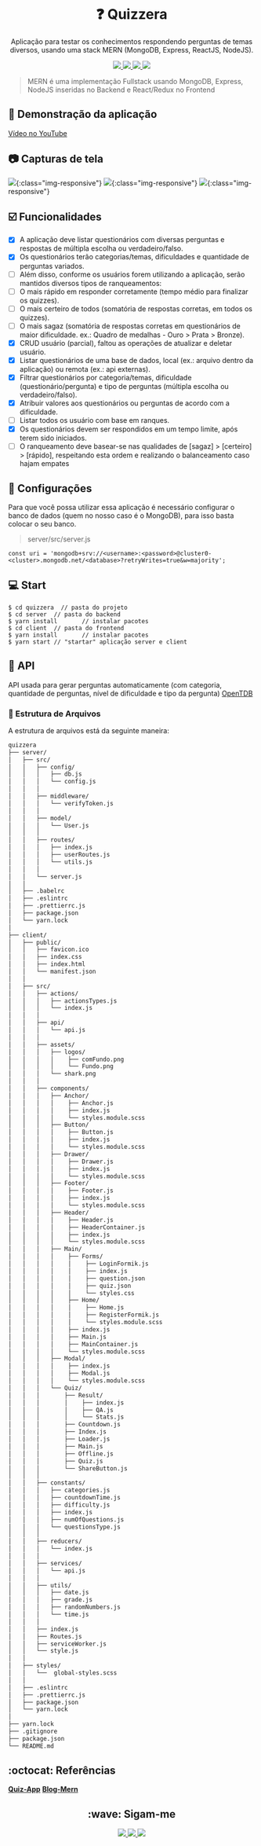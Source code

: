 <h1 align="center">
❓ Quizzera
</h1>
<p align="center">
Aplicação para testar os conhecimentos respondendo perguntas de temas diversos, usando uma stack MERN (MongoDB, Express, ReactJS, NodeJS).
</p>

<p align="center">
 <a href="https://mongoosejs.com/">
      <img src="https://img.shields.io/badge/mongoose-v5.7.7-darkgreen.svg" />
   </a>
   <a href="https://expressjs.com/">
      <img src="https://img.shields.io/badge/express-v4.17.1-red.svg" />
   </a>
   <a href="https://reactjs.org">
      <img src="https://img.shields.io/badge/react-v16.11.0-blue.svg" />
   </a>
   <a href="https://nodejs.org/en/">
      <img src="https://img.shields.io/badge/node-v14.03.0-green.svg" />
   </a>
</p>

> MERN é uma implementação Fullstack usando MongoDB, Express, NodeJS inseridas no Backend e React/Redux no Frontend

## :movie_camera: Demonstração da aplicação

[Vídeo no YouTube](https://www.youtube.com/watch?v=-_2nUwAjrNE)

## :camera: Capturas de tela

![](/screens/captura_185.png){:class="img-responsive"}
![](/screens/captura_185_1.png){:class="img-responsive"}
![](/screens/captura_185_2.png){:class="img-responsive"}

## :ballot_box_with_check: Funcionalidades

- [x] A aplicação deve listar questionários com diversas perguntas e respostas de múltipla escolha ou verdadeiro/falso.
- [x] Os questionários terão categorias/temas, dificuldades e quantidade de perguntas variados.
- [ ] Além disso, conforme os usuários forem utilizando a aplicação, serão mantidos diversos tipos de ranqueamentos:
- [ ] O mais rápido em responder corretamente (tempo médio para finalizar os quizzes).
- [ ] O mais certeiro de todos (somatória de respostas corretas, em todos os quizzes).
- [ ] O mais sagaz (somatória de respostas corretas em questionários de maior dificuldade. ex.: Quadro de medalhas - Ouro > Prata > Bronze).
- [x] CRUD usuário (parcial), faltou as operações de atualizar e deletar usuário.
- [x] Listar questionários de uma base de dados, local (ex.: arquivo dentro da aplicação) ou remota (ex.: api externas).
- [x] Filtrar questionários por categoria/temas, dificuldade (questionário/pergunta) e tipo de perguntas (múltipla escolha ou verdadeiro/falso).
- [x] Atribuir valores aos questionários ou perguntas de acordo com a dificuldade.
- [ ] Listar todos os usuário com base em ranques.
- [x] Os questionários devem ser respondidos em um tempo limite, após terem sido iniciados.
- [ ] O ranqueamento deve basear-se nas qualidades de [sagaz] > [certeiro] > [rápido], respeitando esta ordem e realizando o balanceamento caso hajam empates

## :electric_plug: Configurações

Para que você possa utilizar essa aplicação é necessário configurar o banco de dados (quem no nosso caso é o MongoDB), para isso basta colocar o seu banco.

> server/src/server.js

```
const uri = 'mongodb+srv://<username>:<password>@cluster0-<cluster>.mongodb.net/<database>?retryWrites=true&w=majority';

```

## :computer: Start

```terminal
$ cd quizzera  // pasta do projeto
$ cd server  // pasta do backend
$ yarn install       // instalar pacotes
$ cd client  // pasta do frontend
$ yarn install       // instalar pacotes
$ yarn start // "startar" aplicação server e client
```

## :radio_button: API

API usada para gerar perguntas automaticamente (com categoria, quantidade de perguntas, nível de dificuldade e tipo da pergunta) [OpenTDB](https://opentdb.com)

### :open_file_folder: Estrutura de Arquivos

A estrutura de arquivos está da seguinte maneira:

```bash
quizzera
├── server/
│   ├── src/
│   │   ├── config/
│   │   │   ├── db.js
│   │   │   └── config.js
│   │   │
│   │   ├── middleware/
│   │   │   └── verifyToken.js
│   │   │
│   │   ├── model/
│   │   │   └── User.js
│   │   │
│   │   ├── routes/
│   │   │   ├── index.js
│   │   │   ├── userRoutes.js
│   │   │   └── utils.js
│   │   │
│   │   └── server.js
│   │
│   ├── .babelrc
│   ├── .eslintrc
│   ├── .prettierrc.js
│   ├── package.json
│   └── yarn.lock
│
├── client/
│   ├── public/
│   │   ├── favicon.ico
│   │   ├── index.css
│   │   ├── index.html
│   │   └── manifest.json
│   │
│   ├── src/
│   │   ├── actions/
│   │   │   ├── actionsTypes.js
│   │   │   └── index.js
│   │   │
│   │   ├── api/
│   │   │   └── api.js
│   │   │
│   │   ├── assets/
│   │   │   ├── logos/
│   │   │   │    ├── comFundo.png
│   │   │   │    └── Fundo.png
│   │   │   └── shark.png
│   │   │
│   │   ├── components/
│   │   │   ├── Anchor/
│   │   │   │    ├── Anchor.js
│   │   │   │    ├── index.js
│   │   │   │    └── styles.module.scss
│   │   │   ├── Button/
│   │   │   │    ├── Button.js
│   │   │   │    ├── index.js
│   │   │   │    └── styles.module.scss
│   │   │   ├── Drawer/
│   │   │   │    ├── Drawer.js
│   │   │   │    ├── index.js
│   │   │   │    └── styles.module.scss
│   │   │   ├── Footer/
│   │   │   │    ├── Footer.js
│   │   │   │    ├── index.js
│   │   │   │    └── styles.module.scss
│   │   │   ├── Header/
│   │   │   │    ├── Header.js
│   │   │   │    ├── HeaderContainer.js
│   │   │   │    ├── index.js
│   │   │   │    └── styles.module.scss
│   │   │   ├── Main/
│   │   │   │    ├── Forms/
│   │   │   │    │    ├── LoginFormik.js
│   │   │   │    │    ├── index.js
│   │   │   │    │    ├── question.json
│   │   │   │    │    ├── quiz.json
│   │   │   │    │    └── styles.css
│   │   │   │    ├── Home/
│   │   │   │    │    ├── Home.js
│   │   │   │    │    ├── RegisterFormik.js
│   │   │   │    │    └── styles.module.scss
│   │   │   │    ├── index.js
│   │   │   │    ├── Main.js
│   │   │   │    ├── MainContainer.js
│   │   │   │    └── styles.module.scss
│   │   │   ├── Modal/
│   │   │   │    ├── index.js
│   │   │   │    ├── Modal.js
│   │   │   │    └── styles.module.scss
│   │   │   └── Quiz/
│   │   │       ├── Result/
│   │   │       │    ├── index.js
│   │   │       │    ├── QA.js
│   │   │       │    └── Stats.js
│   │   │       ├── Countdown.js
│   │   │       ├── Index.js
│   │   │       ├── Loader.js
│   │   │       ├── Main.js
│   │   │       ├── Offline.js
│   │   │       ├── Quiz.js
│   │   │       └── ShareButton.js
│   │   │
│   │   ├── constants/
│   │   │   ├── categories.js
│   │   │   ├── countdownTime.js
│   │   │   ├── difficulty.js
│   │   │   ├── index.js
│   │   │   ├── numOfQuestions.js
│   │   │   └── questionsType.js
│   │   │
│   │   ├── reducers/
│   │   │   └── index.js
│   │   │
│   │   ├── services/
│   │   │   └── api.js
│   │   │
│   │   ├── utils/
│   │   │   ├── date.js
│   │   │   ├── grade.js
│   │   │   ├── randomNumbers.js
│   │   │   └── time.js
│   │   │
│   │   ├── index.js
│   │   ├── Routes.js
│   │   ├── serviceWorker.js
│   │   └── style.js
│   │
│   ├── styles/
│   │   └──  global-styles.scss
│   │
│   ├── .eslintrc
│   ├── .prettierrc.js
│   ├── package.json
│   └── yarn.lock
│
├── yarn.lock
├── .gitignore
├── package.json
└── README.md
```

## :octocat: Referências

**[Quiz-App](https://github.com/SafdarJamal/quiz-app)**
**[Blog-Mern](https://github.com/joaopedrodcf/blog-mern)**

<h2 align="center">
:wave: Sigam-me 
</h2>

<p align="center">
 <a href="https://instagram.com/pedroovfonseca">
      <img src="https://img.shields.io/badge/Follow%20%40pedroovfonseca-Instagram-C13584.svg" />
   </a>
   <a href="https://github.com/peidrao">
      <img src="https://img.shields.io/github/followers/peidrao.svg?style=social&label=Follow" />
   </a>
   <a href="https://twitter.com/peidrao)">
      <img src="https://img.shields.io/twitter/follow/peidrao.svg?style=social" />
   </a>

</p>
